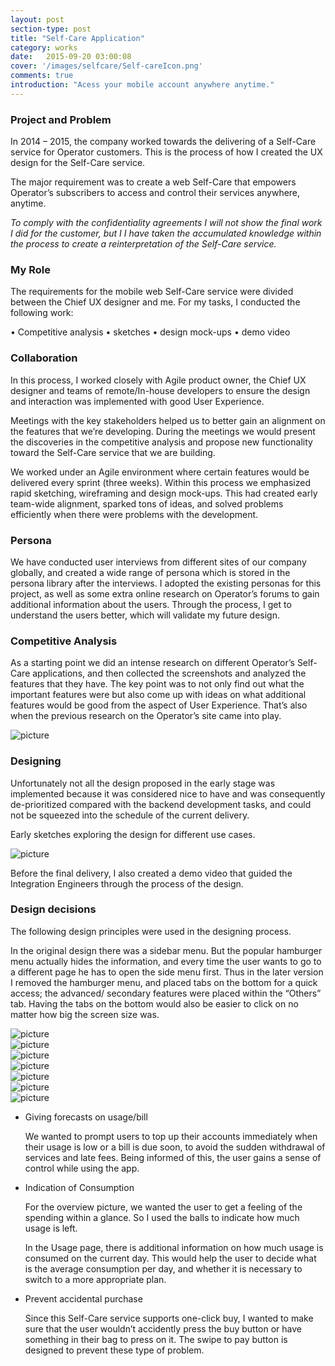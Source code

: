 ```yaml
---
layout: post
section-type: post
title: "Self-Care Application"
category: works
date:   2015-09-20 03:00:08
cover: '/images/selfcare/Self-careIcon.png'
comments: true
introduction: "Acess your mobile account anywhere anytime."
---
```


### Project and Problem

In 2014 – 2015, the company worked towards the delivering of a Self-Care service for Operator customers. This is the process of how I created the UX design for the Self-Care service.

The major requirement was to create a web Self-Care that empowers Operator’s subscribers to access and control their services anywhere, anytime.

*To comply with the confidentiality agreements I will not show the final work I did for the customer, but I I have taken the accumulated knowledge within the process to create a reinterpretation of the Self-Care service.*


### My Role

The requirements for the mobile web Self-Care service were divided between the Chief UX designer and me. For my tasks, I conducted the following work:

• Competitive analysis •  sketches •  design mock-ups •  demo video

### Collaboration

In this process, I worked closely with Agile product owner, the Chief UX designer and teams of remote/In-house developers to ensure the design and interaction was implemented with good User Experience.

Meetings with the key stakeholders helped us to better gain an alignment on the features that we’re developing. During the meetings we would present the discoveries in the competitive analysis and propose new functionality toward the Self-Care service that we are building.

We worked under an Agile environment where certain features would be delivered every sprint (three weeks). Within this process we emphasized rapid sketching, wireframing and design mock-ups. This had created early team-wide alignment, sparked tons of ideas, and solved problems efficiently when there were problems with the development.

### Persona

We have conducted user interviews from different sites of our company globally, and created a wide range of persona which is stored in the persona library after the interviews.  I adopted the existing personas for this project, as well as some extra online research on Operator’s forums to gain additional information about the users. Through the process, I get to understand the users better, which will validate my future design.

### Competitive Analysis

As a starting point we did an intense research on different Operator’s Self-Care applications, and then collected the screenshots and analyzed the features that they have. The key point was to not only find out what the important features were but also come up with ideas on what additional features would be good from the aspect of User Experience. That’s also when the previous research on the Operator’s site came into play.

<img class="img-responsive" src="/images/selfcare/0117_2.jpg" alt="picture">

### Designing

Unfortunately not all the design proposed in the early stage was implemented because it was considered nice to have and was consequently de-prioritized compared with the backend development tasks, and could not be squeezed into the schedule of the current delivery.

Early sketches exploring the design for different use cases.

<img class="img-responsive" src="/images/selfcare/skeleton.jpg" alt="picture">

Before the final delivery, I also created a demo video that guided the Integration Engineers through the process of the design.

### Design decisions

The following design principles were used in the designing process.

In the original design there was a sidebar menu. But the popular hamburger menu actually hides the information, and every time the user wants to go to a different page he has to open the side menu first. Thus in the later version I removed the hamburger menu, and placed tabs on the bottom for a quick access; the advanced/ secondary features were placed within the “Others” tab. Having the tabs on the bottom would also be easier to click on no matter how big the screen size was.


<div class="row text-center">
  <div class="col-lg-4">
      <img class="img-responsive" src="/images/selfcare/1.png" alt="picture">
  </div>
  <div class="col-lg-4">
      <img class="img-responsive" src="/images/selfcare/2.png" alt="picture">
  </div>
  <div class="col-lg-4">
      <img class="img-responsive" src="/images/selfcare/3.png" alt="picture">
  </div>
</div>

<div class="row text-center">
  <div class="col-lg-4">
      <img class="img-responsive" src="/images/selfcare/4.png" alt="picture">
  </div>
  <div class="col-lg-4">
      <img class="img-responsive" src="/images/selfcare/5.png" alt="picture">
  </div>
  <div class="col-lg-4">
      <img class="img-responsive" src="/images/selfcare/6.png" alt="picture">
  </div>
</div>

<div class="row text-center">
  <div class="col-lg-4">
      <img class="img-responsive" src="/images/selfcare/7.png" alt="picture">
  </div>
</div>


- Giving forecasts on usage/bill

    We wanted to prompt users to top up their accounts immediately when their usage is low or a bill is due soon, to avoid the sudden withdrawal of services and late fees. Being informed of this, the user gains a sense of control while using the app.

- Indication of Consumption

    For the overview picture, we wanted the user to get a feeling of the spending within a glance. So I used the balls to indicate how much usage is left.

    In the Usage page, there is additional information on how much usage is consumed on the current day. This would help the user to decide what is the average consumption per day, and whether it is necessary to switch to a more appropriate plan.

- Prevent accidental purchase

    Since this Self-Care service supports one-click buy, I wanted to make sure that the user wouldn’t accidently press the buy button or have something in their bag to press on it. The swipe to pay button is designed to prevent these type of problem.

